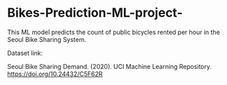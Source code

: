 # Bikes-Prediction-ML-project-


This ML model predicts the count of public bicycles rented per hour in the Seoul Bike Sharing System.



Dataset link:

Seoul Bike Sharing Demand. (2020). UCI Machine Learning Repository. 
https://doi.org/10.24432/C5F62R
